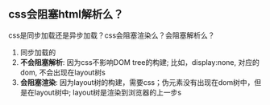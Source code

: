 ## css会阻塞html解析么？


css是同步加载还是异步加载？css会阻塞渲染么？会阻塞解析么？

1. 同步加载的
2. **不会阻塞解析**: 因为css不影响DOM tree的构建; 比如，display:none, 对应的dom, 不会出现在layout树s
3. **会阻塞渲染**: 因为layout树的构建，需要css；伪元素没有出现在dom树中，但是在layout树中; layout树是渲染到浏览器的上一步s



